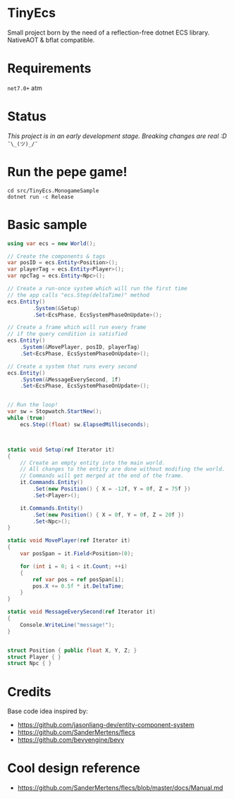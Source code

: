 # TinyEcs

Small project born by the need of a reflection-free dotnet ECS library.<br>
NativeAOT & bflat compatible.

# Requirements

`net7.0+` atm

# Status

<i>This project is in an early development stage. Breaking changes are real :D</i> `¯\_(ツ)_/¯`

# Run the pepe game!

```
cd src/TinyEcs.MonogameSample
dotnet run -c Release
```

# Basic sample

```csharp
using var ecs = new World();

// Create the components & tags
var posID = ecs.Entity<Position>();
var playerTag = ecs.Entity<Player>();
var npcTag = ecs.Entity<Npc>();

// Create a run-once system which will run the first time
// the app calls "ecs.Step(deltaTime)" method
ecs.Entity()
		.System(&Setup)
		.Set<EcsPhase, EcsSystemPhaseOnUpdate>();

// Create a frame which will run every frame
// if the query condition is satisfied
ecs.Entity()
	.System(&MovePlayer, posID, playerTag)
	.Set<EcsPhase, EcsSystemPhaseOnUpdate>();

// Create a system that runs every second
ecs.Entity()
	.System(&MessageEverySecond, 1f)
	.Set<EcsPhase, EcsSystemPhaseOnUpdate>();


// Run the loop!
var sw = Stopwatch.StartNew();
while (true)
    ecs.Step((float) sw.ElapsedMilliseconds);



static void Setup(ref Iterator it)
{
    // Create an empty entity into the main world.
    // All changes to the entity are done without modifing the world.
    // Commands will get merged at the end of the frame.
    it.Commands.Entity()
        .Set(new Position() { X = -12f, Y = 0f, Z = 75f })
        .Set<Player>();

	it.Commands.Entity()
		.Set(new Position() { X = 0f, Y = 0f, Z = 20f })
		.Set<Npc>();
}

static void MovePlayer(ref Iterator it)
{
    var posSpan = it.Field<Position>(0);

    for (int i = 0; i < it.Count; ++i)
    {
        ref var pos = ref posSpan[i];
        pos.X += 0.5f * it.DeltaTime;
    }
}

static void MessageEverySecond(ref Iterator it)
{
	Console.WriteLine("message!");
}


struct Position { public float X, Y, Z; }
struct Player { }
struct Npc { }
```

# Credits

Base code idea inspired by:

-   https://github.com/jasonliang-dev/entity-component-system
-   https://github.com/SanderMertens/flecs
-   https://github.com/bevyengine/bevy

# Cool design reference

-   https://github.com/SanderMertens/flecs/blob/master/docs/Manual.md
